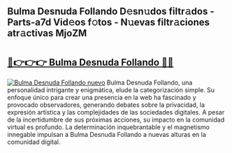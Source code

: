 ## Bulma Desnuda Follando D𝚎sn𝚞dos filtr𝚊dos - Parts-a7d Vid𝚎os f𝚘tos - N𝚞evas filtr𝚊ciones atr𝚊ctivas MjoZM

# <h2><a href="http://mb18r6.tromn.icu/?c=Bulma+Desnuda+Follando">🔗👉👉👉 Bulma Desnuda Follando 🔗🔗</a></h2>

[![Bulma Desnuda Follando nuevo](https://i.imgur.com/pEAQMta.gif)](http://mb18r6.tromn.icu/?c=Bulma+Desnuda+Follando)
Bulma Desnuda Follando, una personalidad intrigante y enigmática, elude la categorización simple. Su enfoque único para crear una presencia en la web ha fascinado y provocado observadores, generando debates sobre la privacidad, la expresión artística y las complejidades de las sociedades digitales. A pesar de la incertidumbre de sus próximas acciones, su impacto en la comunidad virtual es profundo. La determinación inquebrantable y el magnetismo innegable impulsan a Bulma Desnuda Follando a nuevas alturas en la comunidad digital.
